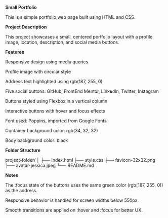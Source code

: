 <b>Small Portfolio</b>
<p>
This is a simple portfolio web page built using HTML and CSS.</p>
<b>
Project Description</b>
<p>
This project showcases a small, centered portfolio layout with a profile image, location, description, and social media buttons.</p>
<b>
Features</b>
<p>
<p>Responsive design using media queries</p>

<p>Profile image with circular style</p>

<p>Address text highlighted using rgb(187, 255, 0)</p>

<p>Five social buttons: GitHub, FrontEnd Mentor, LinkedIn, Twitter, Instagram</p>

<p>Buttons styled using Flexbox in a vertical column</p>

<p>Interactive buttons with hover and focus effects</p>

<p>Font used: Poppins, imported from Google Fonts</p>

<p>Container background color: rgb(34, 32, 32)</p>

<p>Body background color: black</p>
<b>
Folder Structure</b>

project-folder/
│
├── index.html
├── style.css
├── favicon-32x32.png
├── avatar-jessica.jpeg
└── README.md

<b>Notes</b>

<p>The :focus state of the buttons uses the same green color (rgb(187, 255, 0)) as the address.</p>

<p>Responsive behavior is handled for screen widths below 550px.</p>

<p>Smooth transitions are applied on :hover and :focus for better UX.</p>